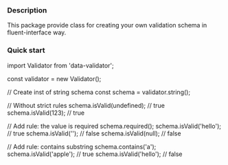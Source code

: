 ### Description
This package provide class for creating your own validation schema in fluent-interface way.

### Quick start

import Validator from 'data-validator';

const validator = new Validator();

// Create inst of string schema
const schema = validator.string();

// Without strict rules
schema.isValid(undefined); // true
schema.isValid(123);       // true

// Add rule: the value is required
schema.required();
schema.isValid('hello'); // true
schema.isValid('');      // false
schema.isValid(null);    // false

// Add rule: contains substring
schema.contains('a');
schema.isValid('apple'); // true
schema.isValid('hello'); // false
